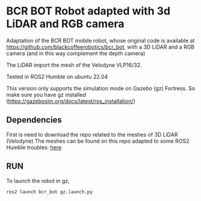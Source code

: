 
# BCR BOT Robot adapted with 3d LiDAR and RGB camera



Adaptation of the BCR BOT mobile robot, whose original code is available at https://github.com/blackcoffeerobotics/bcr_bot, with a 3D LiDAR and a RGB camera (and in this way complement the depth camera)

The LiDAR import the mesh of the Velodyne VLP16/32.

Tested in ROS2 Humble on ubuntu 22.04

This version only supports the simulation mode on Gazebo (gz) Fortress. So make sure you have gz installed (https://gazebosim.org/docs/latest/ros_installation/)


## Dependencies

First is need to download the repo related to the meshes of 3D LiDAR (Velodyne)
The meshes can be found on this repo adapted to some ROS2 Humble troubles: [here](https://github.com/tmsp1612/Velodyne_Simulator_Humble)



## RUN

To launch the robot in gz,
```bash
ros2 launch bcr_bot gz.launch.py
```




